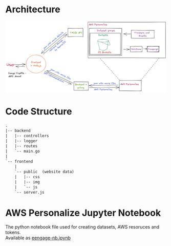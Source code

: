 # Architecture

![architecture](./engage-architecture.png)

# Code Structure

```console
.
|-- backend 
|   |-- controllers
|   |-- logger
|   |-- routes
|   `-- main.go
|
`-- frontend
    |
    `-- public  (website data)
    |   |-- css
    |   |-- img
    |   `-- js
    `-- server.js 

```

# AWS Personalize Jupyter Notebook

The python notebook file used for creating datasets, AWS resoruces and tokens. \
Available as [eengage-nb.ipynb](./engage-nb.ipynb)